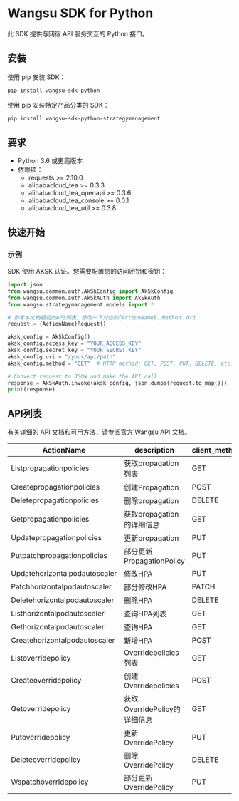 # Wangsu SDK for Python

此 SDK 提供与网宿 API 服务交互的 Python 接口。

## 安装

使用 pip 安装 SDK：

```bash
pip install wangsu-sdk-python
```
使用 pip 安装特定产品分类的 SDK：

```bash
pip install wangsu-sdk-python-strategymanagement
```


## 要求

- Python 3.6 或更高版本
- 依赖项：
  - requests >= 2.10.0
  - alibabacloud_tea >= 0.3.3
  - alibabacloud_tea_openapi >= 0.3.6
  - alibabacloud_tea_console >= 0.0.1
  - alibabacloud_tea_util >= 0.3.8

## 快速开始

### 示例

SDK 使用 AKSK 认证。您需要配置您的访问密钥和密钥：

```python
import json
from wangsu.common.auth.AkSkConfig import AkSkConfig
from wangsu.common.auth.AkSkAuth import AkSkAuth
from wangsu.strategymanagement.models import *

# 参考本文档最后的API列表，修改一下对应的{ActionName}、Method、Uri
request = {ActionName}Request()

aksk_config = AkSkConfig()
aksk_config.access_key = "YOUR_ACCESS_KEY"
aksk_config.secret_key = "YOUR_SECRET_KEY"
aksk_config.uri = "/your/api/path"
aksk_config.method = "GET"  # HTTP method: GET, POST, PUT, DELETE, etc.

# Convert request to JSON and make the API call
response = AkSkAuth.invoke(aksk_config, json.dumps(request.to_map()))
print(response)

```


## API列表
有关详细的 API 文档和可用方法，请参阅[官方 Wangsu API 文档](https://www.wangsu.com/document/api-doc/Overview?productType=all)。

| ActionName | description | client_methods | uri |
| --- | --- | --- | --- |
| Listpropagationpolicies | 获取propagation列表 | GET | /apis/policy.karmada.io/v1alpha1/namespaces/*/propagationpolicies |
| Createpropagationpolicies | 创建Propagation | POST | /apis/policy.karmada.io/v1alpha1/namespaces/*/propagationpolicies |
| Deletepropagationpolicies | 删除propagation | DELETE | /apis/policy.karmada.io/v1alpha1/namespaces/*/propagationpolicies/* |
| Getpropagationpolicies | 获取propagation的详细信息 | GET | /apis/policy.karmada.io/v1alpha1/namespaces/*/propagationpolicies/* |
| Updatepropagationpolicies | 更新propagation | PUT | /apis/policy.karmada.io/v1alpha1/namespaces/*/propagationpolicies/* |
| Putpatchpropagationpolicies | 部分更新PropagationPolicy | PUT | /apis/policy.karmada.io/v1alpha1/namespaces/*/propagationpolicies/*/ws/patch |
| Updatehorizontalpodautoscaler | 修改HPA | PUT | /apis/autoscaling/v2beta2/namespaces/*/horizontalpodautoscalers/* |
| Patchhorizontalpodautoscaler | 部分修改HPA | PATCH | /apis/autoscaling/v2beta2/namespaces/*/horizontalpodautoscalers/* |
| Deletehorizontalpodautoscaler | 删除HPA | DELETE | /apis/autoscaling/v2beta2/namespaces/*/horizontalpodautoscalers/* |
| Listhorizontalpodautoscaler | 查询HPA列表 | GET | /apis/autoscaling/v2beta2/namespaces/*/horizontalpodautoscalers |
| Gethorizontalpodautoscaler | 查询HPA | GET | /apis/autoscaling/v2beta2/namespaces/*/horizontalpodautoscalers/* |
| Createhorizontalpodautoscaler | 新增HPA | POST | /apis/autoscaling/v2beta2/namespaces/*/horizontalpodautoscalers |
| Listoverridepolicy | Overridepolicies列表 | GET | /apis/policy.karmada.io/v1alpha1/namespaces/*/overridepolicies |
| Createoverridepolicy | 创建Overridepolicies | POST | /apis/policy.karmada.io/v1alpha1/namespaces/*/overridepolicies |
| Getoverridepolicy | 获取OverridePolicy的详细信息 | GET | /apis/policy.karmada.io/v1alpha1/namespaces/*/overridepolicies/* |
| Putoverridepolicy | 更新OverridePolicy | PUT | /apis/policy.karmada.io/v1alpha1/namespaces/*/overridepolicies/* |
| Deleteoverridepolicy | 删除OverridePolicy | DELETE | /apis/policy.karmada.io/v1alpha1/namespaces/*/overridepolicies/* |
| Wspatchoverridepolicy | 部分更新OverridePolicy | PUT | /apis/policy.karmada.io/v1alpha1/namespaces/*/overridepolicies/*/ws/patch |